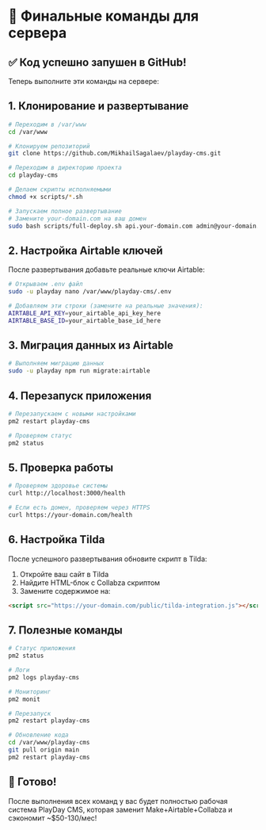 # 🚀 Финальные команды для сервера

## ✅ Код успешно запушен в GitHub!

Теперь выполните эти команды на сервере:

## 1. Клонирование и развертывание

```bash
# Переходим в /var/www
cd /var/www

# Клонируем репозиторий
git clone https://github.com/MikhailSagalaev/playday-cms.git

# Переходим в директорию проекта
cd playday-cms

# Делаем скрипты исполняемыми
chmod +x scripts/*.sh

# Запускаем полное развертывание
# Замените your-domain.com на ваш домен
sudo bash scripts/full-deploy.sh api.your-domain.com admin@your-domain.com
```

## 2. Настройка Airtable ключей

После развертывания добавьте реальные ключи Airtable:

```bash
# Открываем .env файл
sudo -u playday nano /var/www/playday-cms/.env

# Добавляем эти строки (замените на реальные значения):
AIRTABLE_API_KEY=your_airtable_api_key_here
AIRTABLE_BASE_ID=your_airtable_base_id_here
```

## 3. Миграция данных из Airtable

```bash
# Выполняем миграцию данных
sudo -u playday npm run migrate:airtable
```

## 4. Перезапуск приложения

```bash
# Перезапускаем с новыми настройками
pm2 restart playday-cms

# Проверяем статус
pm2 status
```

## 5. Проверка работы

```bash
# Проверяем здоровье системы
curl http://localhost:3000/health

# Если есть домен, проверяем через HTTPS
curl https://your-domain.com/health
```

## 6. Настройка Tilda

После успешного развертывания обновите скрипт в Tilda:

1. Откройте ваш сайт в Tilda
2. Найдите HTML-блок с Collabza скриптом
3. Замените содержимое на:

```html
<script src="https://your-domain.com/public/tilda-integration.js"></script>
```

## 7. Полезные команды

```bash
# Статус приложения
pm2 status

# Логи
pm2 logs playday-cms

# Мониторинг
pm2 monit

# Перезапуск
pm2 restart playday-cms

# Обновление кода
cd /var/www/playday-cms
git pull origin main
pm2 restart playday-cms
```

## 🎉 Готово!

После выполнения всех команд у вас будет полностью рабочая система PlayDay CMS, которая заменит Make+Airtable+Collabza и сэкономит ~$50-130/мес!
